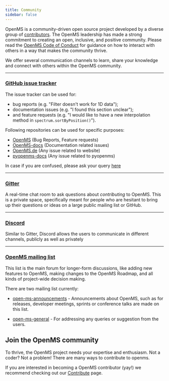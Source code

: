 ```yaml
---
title: Community
sidebar: false
---
```


OpenMS is a community-driven open source project developed by a diverse group of [contributors](/teams/). The OpenMS leadership has made a strong commitment to creating an open, inclusive, and positive community. Please read the [OpenMS Code of Conduct](/code-of-conduct) for guidance on how to interact with others in a way that makes the community thrive.

We offer several communication channels to learn, share your knowledge and connect with others within the OpenMS community.

***

### [GitHub issue tracker](https://github.com/openms/openms/issues)

The issue tracker can be used for:
- bug reports (e.g. "Filter doesn't work for 1D data");
- documentation issues (e.g. "I found this section unclear");
- and feature requests (e.g. "I would like to have a new interpolation method in `spectrum.sortByPosition()`").

Following repositories can be used for specific purposes:
- [OpenMS](https://github.com/OpenMS/OpenMS) (Bug Reports, Feature requests)
- [OpenMS-docs](https://github.com/OpenMS/OpenMS-docs) (Documentation related issues)
- [OpenMS.de](https://github.com/OpenMS/openms.de) (Any issue related to website)
- [pyopenms-docs](https://github.com/OpenMS/pyopenms-docs) (Any issue related to pyopenms)

In case if you are confused, please ask your query [here](/help-request)

***

### [Gitter](https://gitter.im/OpenMS/OpenMS)

A real-time chat room to ask questions about _contributing_ to OpenMS.
This is a private space, specifically meant for people who are hesitant to
bring up their questions or ideas on a large public mailing list or GitHub.

***

### [Discord](https://discord.gg/aJyWqf6uCn)

Similar to Gitter, Discord allows the users to communicate in different channels, publicly as well as privately

***

### [OpenMS mailing list](https://sourceforge.net/p/open-ms/mailman/open-ms-announcements)


This list is the main forum for longer-form discussions, like adding new features to OpenMS, making changes to the OpenMS Roadmap, and all kinds of project-wide decision making.

There are two mailing list currently:
- [open-ms-announcements](https://sourceforge.net/p/open-ms/mailman/open-ms-announcements/) - Announcements about OpenMS, such as for releases, developer meetings, sprints or conference talks are made on this list.

- [open-ms-general](https://sourceforge.net/p/open-ms/mailman/open-ms-general/) - For addressing any queries or suggestion from the users.

## Join the OpenMS community

To thrive, the OpenMS project needs your expertise and enthusiasm. Not a coder? Not a problem! There are many ways to contribute to openms.

If you are interested in becoming a OpenMS contributor (yay!) we recommend checking out our [Contribute](/contribute) page.
